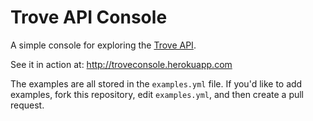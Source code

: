 # Trove API Console

A simple console for exploring the [Trove API](https://trove.nla.gov.au/about/create-something/using-api).

See it in action at: http://troveconsole.herokuapp.com

The examples are all stored in the `examples.yml` file. If you'd like to add examples, fork this repository, edit `examples.yml`, and then create a pull request.
